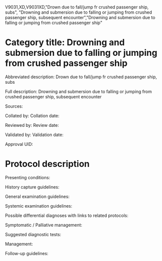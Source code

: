 V9031,XD,V9031XD,"Drown due to fall/jump fr crushed passenger ship, subs", "Drowning and submersion due to falling or jumping from crushed passenger ship, subsequent encounter","Drowning and submersion due to falling or jumping from crushed passenger ship"
# Category title: Drowning and submersion due to falling or jumping from crushed passenger ship

Abbreviated description: Drown due to fall/jump fr crushed passenger ship, subs

Full description: Drowning and submersion due to falling or jumping from crushed passenger ship, subsequent encounter

Sources:

Collated by:
Collation date:

Reviewed by:
Review date:

Validated by:
Validation date:

Approval UID:

# Protocol description

Presenting conditions:

History capture guidelines:

General examination guidelines:

Systemic examination guidelines:

Possible differential diagnoses with links to related protocols:

Symptomatic / Palliative management:

Suggested diagnostic tests:

Management:

Follow-up guidelines:
